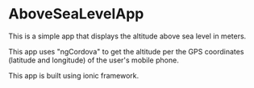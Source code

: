 # AboveSeaLevelApp

This is a simple app that displays the altitude above sea level in meters.

This app uses "ngCordova" to get the altitude per the GPS coordinates (latitude and longitude) of the user's mobile phone. 

This app is built using ionic framework.

